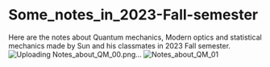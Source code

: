 # Some_notes_in_2023-Fall-semester
Here are the notes about Quantum mechanics, Modern optics and statistical mechanics made by Sun and his classmates in 2023 Fall semester.
![Uploading Notes_about_QM_00.png…]()
![Notes_about_QM_01](https://github.com/user-attachments/assets/3ac19dff-3f1d-4098-9354-bafc9d5173e8)

